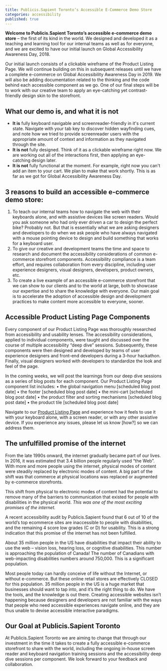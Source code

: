 ```yaml
---
title: Publicis.Sapient Toronto’s Accessible E-Commerce Demo Store
categories: accessibility
published: true
---
```


**Welcome to Publicis.Sapient Toronto’s accessible e-commerce demo store** – the first of its kind in the world. We designed and developed it as a teaching and learning tool for our internal teams as well as for everyone, and we are excited to have our initial launch on Global Accessibility Awareness Day, 2018. 

Our initial launch consists of a clickable wireframe of the Product Listing Page. We will continue building on this in subsequent releases until we have a complete e-commerce on Global Accessibility Awareness Day in 2019. We will also be adding documentation related to the thinking and the code behind each accessible component as we go. One of our final steps will be to work with our creative team to apply an eye-catching yet contrast-friendly design skin to the storefront.

## What our demo is, and what it is not
* **It is** fully keyboard navigable and screenreader-friendly in it's current state. Navigate with your tab key to discover hidden wayfinding cues, and note how we tried to provide screenreader users with the appropriate amount of context and information as they navigated through the site.
* **It is not** fully designed. Think of it as a clickable wireframe right now. We are working out all of the interactions first, then applying an eye-catching design later.
* **It is not** fully functional at the moment. For example, right now you can't add an item to your cart. We plan to make that work shortly. This is as far as we got for Global Accessibility Awareness Day.

## 3 reasons to build an accessible e-commerce demo store:
1. To teach our internal teams how to navigate the web with their keyboards alone, and with assistive devices like screen readers. Would you ask someone who had only ever driven a car to design the perfect bike? Probably not. But that is essentially what we are asking designers and developers to do when we ask people who have always navigated with a mouse pointing device to design and build something that works for a keyboard user.
2.	To give our creative and development teams the time and space to research and document the accessibility considerations of common e-commerce storefront components. Accessibility compliance is a team effort, and requires collaboration from every discipline, including user experience designers, visual designers, developers, product owners, etc. 
3.	To create a live example of an accessible e-commerce storefront that we can show to our clients and to the world at large, both to showcase our expertise and to share the knowledge with everyone. Our main goal is to accelerate the adoption of accessible design and development practices to make content more accessible to everyone, sooner.

## Accessible Product Listing Page Components
Every component of our Product Listing Page was thoroughly researched from accessibility and usability lenses. The accessibility considerations, applied to individual components, were taught and discussed over the course of multiple accessibility “deep dive” sessions. Subsequently, these components were then designed and developed by teams of user experience designers and front-end developers during a 3-hour hackathon. Finally, visual designers worked with developers to standardize the look and feel of the page.

In the coming weeks, we will post the learnings from our deep dive sessions as a series of blog posts for each component. Our Product Listing Page component list includes: 
•	the global navigation menu [scheduled blog post date] 
•	the footer [scheduled blog post date] 
•	the mini-cart [scheduled blog post date] 
•	the product filter and sorting mechanisms [scheduled blog post date] 
•	the product tile [scheduled blog post date] 

Navigate to our [Product Listing Page](https://publicissapient.github.io/accessible-ecommerce-demo/pages/plp/plp.html) and experience how it feels to use it with your keyboard alone, with a screen reader, or with any other assistive device. If you experience any issues, please let us know [how?] so we can address them.

## The unfulfilled promise of the internet
From the late 1990s onward, the internet gradually became part of our lives. In 2016, it was estimated that 3.4 billion people regularly used “the Web”. With more and more people using the internet, physical modes of content were steadily replaced by electronic modes of content. A big part of the shift was that commerce at physical locations was replaced or augmented by e-commerce storefronts. 

This shift from physical to electronic modes of content had the potential to remove many of the barriers to communication that existed for people with disabilities in the physical world. *This was one of the most exciting promises of the internet.*

A recent accessibility audit by Publicis.Sapient found that 6 out of 10 of the world’s top ecommerce sites are inaccessible to people with disabilities, and the remaining 4 score low grades (C or D) for usability.  This is a strong indication that this promise of the internet has not been fulfilled. 

About 35 million people in the US have disabilities that impact their ability to use the web – vision loss, hearing loss, or cognitive disabilities. This number is approaching the population of Canada! The number of Canadians with web-impacting disabilities numbers around 750,000. This is a significant population.

Most people today can hardly conceive of life without the Internet, or without e-commerce. But these online retail stores are effectively CLOSED for this population. 35 million people in the US is a huge market that businesses should want to tap into, and it’s the right thing to do. We have the tools, and the knowledge is out there. Creating accessible websites isn’t happening because designers and developers are not familiar with the ways that people who need accessible experiences navigate online, and they are thus unable to devise accessible interactive paradigms.

## Our Goal at Publicis.Sapient Toronto
At Publicis.Sapient Toronto we are aiming to change that through our investment in the time it takes to create a fully accessible e-commerce storefront to share with the world, including the ongoing in-house screen reader and keyboard navigation training sessions and the accessibility deep dive sessions per component. We look forward to your feedback and collaboration.

